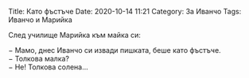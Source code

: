 Title: Като фъстъче
Date: 2020-10-14 11:21
Category: За Иванчо
Tags: Иванчо и Марийка

След училище Марийка към майка си:

&minus; Мамо, днес Иванчо си извади пишката, беше като фъстъче.  
&minus; Толкова малка?   
&minus; Не! Толкова солена...  